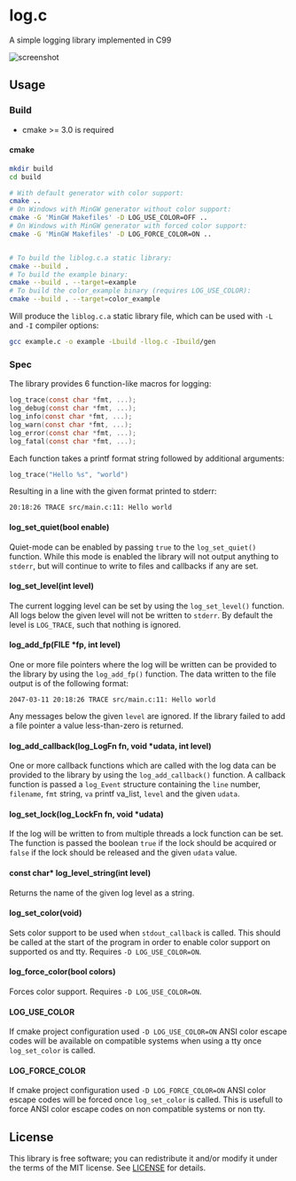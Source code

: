 # log.c
A simple logging library implemented in C99

![screenshot](https://cloud.githubusercontent.com/assets/3920290/23831970/a2415e96-0723-11e7-9886-f8f5d2de60fe.png)


## Usage

### Build

- cmake >= 3.0 is required

#### cmake

```sh
mkdir build
cd build

# With default generator with color support:
cmake ..
# On Windows with MinGW generator without color support:
cmake -G 'MinGW Makefiles' -D LOG_USE_COLOR=OFF ..
# On Windows with MinGW generator with forced color support:
cmake -G 'MinGW Makefiles' -D LOG_FORCE_COLOR=ON ..


# To build the liblog.c.a static library:
cmake --build .
# To build the example binary:
cmake --build . --target=example
# To build the color_example binary (requires LOG_USE_COLOR):
cmake --build . --target=color_example
```

Will produce the `liblog.c.a` static library file, which can be used with `-L` and `-I` compiler options:

```sh
gcc example.c -o example -Lbuild -llog.c -Ibuild/gen
```

### Spec

The library provides 6
function-like macros for logging:

```c
log_trace(const char *fmt, ...);
log_debug(const char *fmt, ...);
log_info(const char *fmt, ...);
log_warn(const char *fmt, ...);
log_error(const char *fmt, ...);
log_fatal(const char *fmt, ...);
```

Each function takes a printf format string followed by additional arguments:

```c
log_trace("Hello %s", "world")
```

Resulting in a line with the given format printed to stderr:

```
20:18:26 TRACE src/main.c:11: Hello world
```


#### log_set_quiet(bool enable)
Quiet-mode can be enabled by passing `true` to the `log_set_quiet()` function.
While this mode is enabled the library will not output anything to `stderr`, but
will continue to write to files and callbacks if any are set.


#### log_set_level(int level)
The current logging level can be set by using the `log_set_level()` function.
All logs below the given level will not be written to `stderr`. By default the
level is `LOG_TRACE`, such that nothing is ignored.


#### log_add_fp(FILE *fp, int level)
One or more file pointers where the log will be written can be provided to the
library by using the `log_add_fp()` function. The data written to the file
output is of the following format:

```
2047-03-11 20:18:26 TRACE src/main.c:11: Hello world
```

Any messages below the given `level` are ignored. If the library failed to add a
file pointer a value less-than-zero is returned.


#### log_add_callback(log_LogFn fn, void *udata, int level)
One or more callback functions which are called with the log data can be
provided to the library by using the `log_add_callback()` function. A callback
function is passed a `log_Event` structure containing the `line` number,
`filename`, `fmt` string, `va` printf va\_list, `level` and the given `udata`.


#### log_set_lock(log_LockFn fn, void *udata)
If the log will be written to from multiple threads a lock function can be set.
The function is passed the boolean `true` if the lock should be acquired or
`false` if the lock should be released and the given `udata` value.


#### const char* log_level_string(int level)
Returns the name of the given log level as a string.


#### log_set_color(void)
Sets color support to be used when `stdout_callback` is called.
This should be called at the start of the program in order to enable color support on supported
os and tty. Requires `-D LOG_USE_COLOR=ON`.


#### log_force_color(bool colors)
Forces color support. Requires `-D LOG_USE_COLOR=ON`.


#### LOG_USE_COLOR
If cmake project configuration used `-D LOG_USE_COLOR=ON` ANSI color escape codes will
be available on compatible systems when using a tty once `log_set_color` is called.


#### LOG_FORCE_COLOR
If cmake project configuration used `-D LOG_FORCE_COLOR=ON` ANSI color escape codes will
be forced once `log_set_color` is called.
This is usefull to force ANSI color escape codes on non compatible systems or non tty.

## License
This library is free software; you can redistribute it and/or modify it under
the terms of the MIT license. See [LICENSE](LICENSE) for details.
